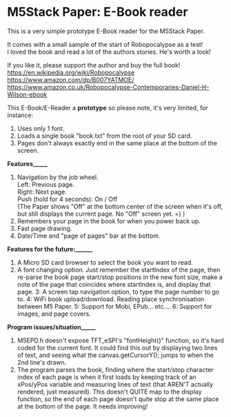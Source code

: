 # M5Stack Paper: E-Book reader
This is a very simple prototype E-Book reader for the M5Stack Paper.

It comes with a small sample of the start of Robopocalypse as a test!         
I loved the book and read a lot of the authors stories. He's worth a look!

If you like it, please support the author and buy the full book!  https://en.wikipedia.org/wiki/Robopocalypse
https://www.amazon.com/dp/B007YATMOE/
https://www.amazon.co.uk/Robopocalypse-Contemporaries-Daniel-H-Wilson-ebook

This E-Book/E-Reader a **prototype** so please note, it's very limited, for instance:           
1. Uses only 1 font.
2. Loads a single book "book.txt" from the root of your SD card.
3. Pages don't always exactly end in the same place at the bottom of the screen.

**Features_____**                   
1. Navigation by the job wheel.                
Left: Previous page.           
Right: Next page.               
Push (hold for 4 seconds): On / Off                
(The Paper shows "Off" at the bottom center of the screen when it's off, but still displays the current page. No "Off" screen yet. =)  )
2. Remembers your page in the book for when you power back up.
3. Fast page drawing.
4. Date/Time and "page of pages" bar at the bottom.

**Features for the future:______**
1. A Micro SD card browser to select the book you want to read.
2. A font changing option. Just remember the startIndex of the page, then re-parse the book page start/stop positions in the new font size, make a note of the page that coincides where startIndex is, and display that page. 
3: A screen tap navigation option, to type the page number to go to.
4: WiFi book upload/download. Reading place synchronisation between M5 Paper.
5: Support for Mobi, EPub... etc....
6: Support for images, and page covers.

**Program issues/situation_____**
1. M5EPD.h doesn't expose TFT_eSPI's "fontHeight()" function, so it's hard coded for the current font. It could find this out by displaying two lines of text, and seeing what the canvas.getCursorY(); jumps to when the 2nd line's drawn.                 
2. The program parses the book, finding where the start/stop character index of each page is when it first loads by keeping track of an xPos/yPos variable and measuring lines of text (that AREN'T actually rendered, just measured). This doesn't QUITE map to the display function, so the end of each page doesn't quite stop at the same place at the bottom of the page. It needs improving!


